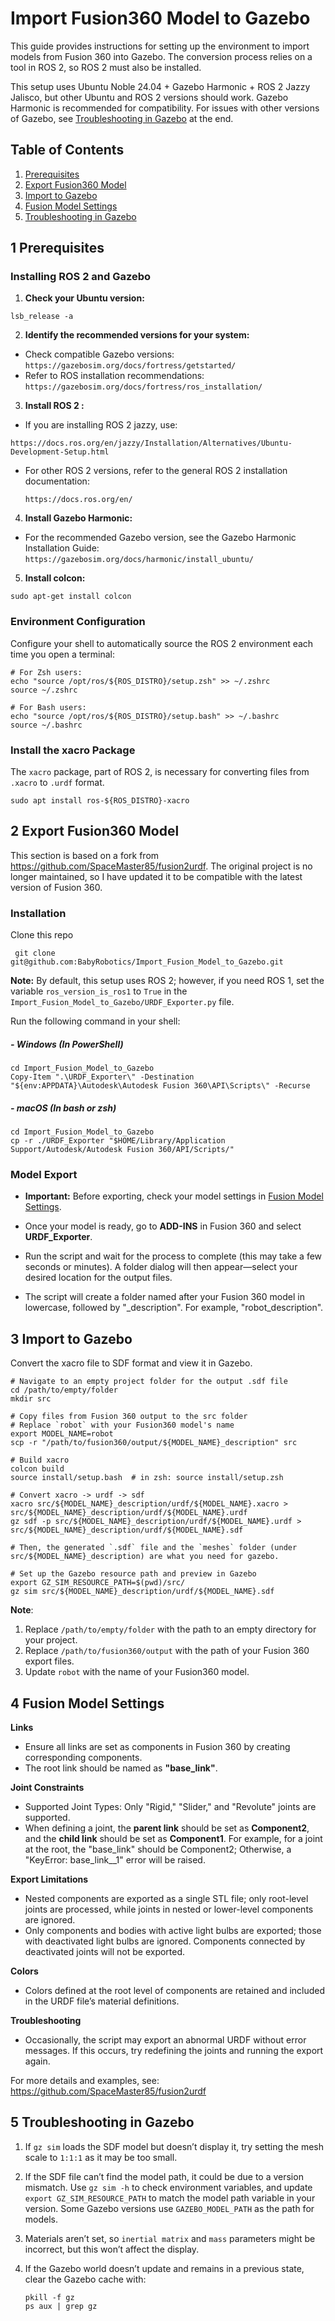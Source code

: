 # Import Fusion360 Model to Gazebo

This guide provides instructions for setting up the environment to import models from Fusion 360 into Gazebo. The conversion process relies on a tool in ROS 2, so ROS 2 must also be installed.

This setup uses Ubuntu Noble 24.04 + Gazebo Harmonic + ROS 2 Jazzy Jalisco, but other Ubuntu and ROS 2 versions should work. Gazebo Harmonic is recommended for  compatibility. For issues with other versions of Gazebo, see [Troubleshooting in Gazebo](#5-troubleshooting-in-gazebo) at the end.



## Table of Contents

1. [Prerequisites](#1-prerequisites)
2. [Export Fusion360 Model](#2-export-fusion360-model)
3. [Import to Gazebo](#3-import-to-gazebo)
4. [Fusion Model Settings](#4-fusion-model-settings)
5. [Troubleshooting in Gazebo](#5-troubleshooting-in-gazebo)



## 1 Prerequisites

### Installing ROS 2 and Gazebo

1. **Check your Ubuntu version:**

```shell
lsb_release -a
```

2. **Identify the recommended versions for your system:**

- Check compatible Gazebo versions: `https://gazebosim.org/docs/fortress/getstarted/`
- Refer to ROS installation recommendations: `https://gazebosim.org/docs/fortress/ros_installation/`

3. **Install ROS 2 :**

- If you are installing ROS 2 jazzy, use:

`https://docs.ros.org/en/jazzy/Installation/Alternatives/Ubuntu-Development-Setup.html`

- For other ROS 2 versions, refer to the general ROS 2 installation documentation:

  `https://docs.ros.org/en/`

4. **Install Gazebo Harmonic:**

- For the recommended Gazebo version, see the Gazebo Harmonic Installation Guide: `https://gazebosim.org/docs/harmonic/install_ubuntu/`

5. **Install colcon:**

```shell
sudo apt-get install colcon
```
 
### Environment Configuration

Configure your shell to automatically source the ROS 2 environment each time you open a terminal:

```shell
# For Zsh users:
echo "source /opt/ros/${ROS_DISTRO}/setup.zsh" >> ~/.zshrc
source ~/.zshrc

# For Bash users:
echo "source /opt/ros/${ROS_DISTRO}/setup.bash" >> ~/.bashrc
source ~/.bashrc
```

### Install the xacro Package

The `xacro` package, part of ROS 2, is necessary for converting files from `.xacro` to `.urdf` format.

```
sudo apt install ros-${ROS_DISTRO}-xacro
```



## 2 Export Fusion360 Model

This section is based on a fork from https://github.com/SpaceMaster85/fusion2urdf. The original project is no longer maintained, so I have updated it to be compatible with the latest version of Fusion 360. 

### Installation

Clone this repo

```shell
 git clone git@github.com:BabyRobotics/Import_Fusion_Model_to_Gazebo.git
```

**Note:** By default, this setup uses ROS 2; however, if you need ROS 1, set the variable `ros_version_is_ros1` to `True` in the `Import_Fusion_Model_to_Gazebo/URDF_Exporter.py` file.

Run the following command in your shell:

##### - Windows (In PowerShell)

```shell
cd Import_Fusion_Model_to_Gazebo
Copy-Item ".\URDF_Exporter\" -Destination "${env:APPDATA}\Autodesk\Autodesk Fusion 360\API\Scripts\" -Recurse
```

##### - macOS (In bash or zsh)

```shell
cd Import_Fusion_Model_to_Gazebo
cp -r ./URDF_Exporter "$HOME/Library/Application Support/Autodesk/Autodesk Fusion 360/API/Scripts/"
```

### Model Export

- **Important:** Before exporting, check your model settings in [Fusion Model Settings](#4-fusion-model-settings).

- Once your model is ready, go to **ADD-INS** in Fusion 360 and select **URDF_Exporter**.

- Run the script and wait for the process to complete (this may take a few seconds or minutes). A folder dialog will then appear—select your desired location for the output files.

- The script will create a folder named after your Fusion 360 model in lowercase, followed by "_description". For example, "robot_description".

  

## 3 Import to Gazebo

Convert the xacro file to SDF format and view it in Gazebo.

```shell
# Navigate to an empty project folder for the output .sdf file
cd /path/to/empty/folder
mkdir src

# Copy files from Fusion 360 output to the src folder
# Replace `robot` with your Fusion360 model's name
export MODEL_NAME=robot
scp -r "/path/to/fusion360/output/${MODEL_NAME}_description" src 

# Build xacro
colcon build
source install/setup.bash  # in zsh: source install/setup.zsh

# Convert xacro -> urdf -> sdf
xacro src/${MODEL_NAME}_description/urdf/${MODEL_NAME}.xacro > src/${MODEL_NAME}_description/urdf/${MODEL_NAME}.urdf
gz sdf -p src/${MODEL_NAME}_description/urdf/${MODEL_NAME}.urdf > src/${MODEL_NAME}_description/urdf/${MODEL_NAME}.sdf

# Then, the generated `.sdf` file and the `meshes` folder (under src/${MODEL_NAME}_description) are what you need for gazebo.

# Set up the Gazebo resource path and preview in Gazebo
export GZ_SIM_RESOURCE_PATH=$(pwd)/src/
gz sim src/${MODEL_NAME}_description/urdf/${MODEL_NAME}.sdf
```

**Note**:

1. Replace `/path/to/empty/folder` with the path to an empty directory for your project.
2. Replace `/path/to/fusion360/output` with the path of your Fusion 360 export files.
3. Update `robot` with the name of your Fusion360 model.



## 4 Fusion Model Settings

**Links**

- Ensure all links are set as components in Fusion 360 by creating corresponding components.
- The root link should be named as **"base_link"**.

**Joint Constraints**

- Supported Joint Types: Only "Rigid," "Slider," and "Revolute" joints are supported.
- When defining a joint, the **parent link** should be set as **Component2**, and the **child link** should be set as **Component1**. For example, for a joint at the root, the "base_link" should be Component2; Otherwise, a "KeyError: base_link__1" error will be raised.

**Export Limitations**

- Nested components are exported as a single STL file; only root-level joints are processed, while joints in nested or lower-level components are ignored.
- Only components and bodies with active light bulbs are exported; those with deactivated light bulbs are ignored. Components connected by deactivated joints will not be exported.

**Colors**

- Colors defined at the root level of components are retained and included in the URDF file’s material definitions.

**Troubleshooting**

- Occasionally, the script may export an abnormal URDF without error messages. If this occurs, try redefining the joints and running the export again.

For more details and examples, see:  https://github.com/SpaceMaster85/fusion2urdf



## 5 Troubleshooting in Gazebo

1. If `gz sim` loads the SDF model but doesn’t display it, try setting the mesh scale to `1:1:1` as it may be too small.

2. If the SDF file can’t find the model path, it could be due to a version mismatch. Use `gz sim -h` to check environment variables, and update `export GZ_SIM_RESOURCE_PATH` to match the model path variable in your version. Some Gazebo versions use `GAZEBO_MODEL_PATH` as the path for models.

3. Materials aren’t set, so `inertial matrix` and `mass` parameters might be incorrect, but this won’t affect the display.

4. If the Gazebo world doesn’t update and remains in a previous state, clear the Gazebo cache with:

   ```shell
   pkill -f gz
   ps aux | grep gz
   ```





